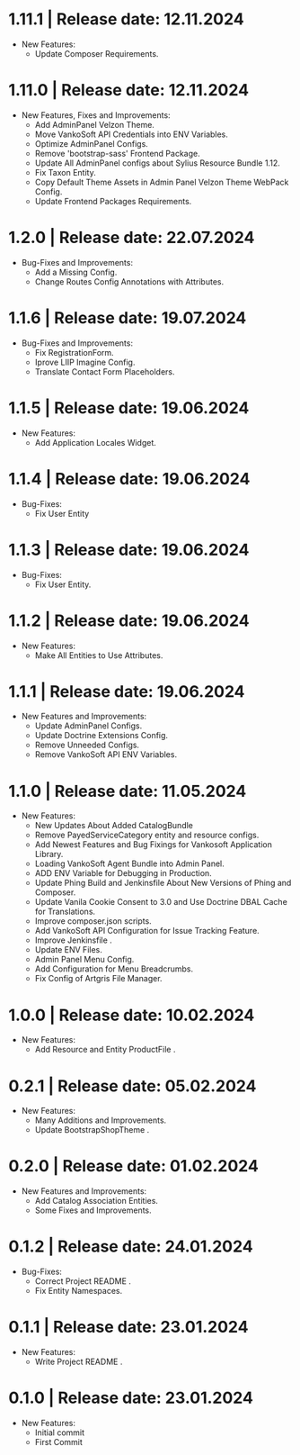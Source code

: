 1.11.1	|	Release date: **12.11.2024**
============================================
* New Features:
  - Update Composer Requirements.


1.11.0	|	Release date: **12.11.2024**
============================================
* New Features, Fixes and Improvements:
  - Add AdminPanel Velzon Theme.
  - Move VankoSoft API Credentials into ENV Variables.
  - Optimize AdminPanel Configs.
  - Remove 'bootstrap-sass' Frontend Package.
  - Update All AdminPanel configs about Sylius Resource Bundle 1.12.
  - Fix Taxon Entity.
  - Copy Default Theme Assets in Admin Panel Velzon Theme WebPack Config.
  - Update Frontend Packages Requirements.


1.2.0	|	Release date: **22.07.2024**
============================================
* Bug-Fixes and Improvements:
  - Add a Missing Config.
  - Change Routes Config Annotations with Attributes.


1.1.6	|	Release date: **19.07.2024**
============================================
* Bug-Fixes and Improvements:
  - Fix RegistrationForm.
  - Iprove LIIP Imagine Config.
  - Translate Contact Form Placeholders.


1.1.5	|	Release date: **19.06.2024**
============================================
* New Features:
  - Add Application Locales Widget.


1.1.4	|	Release date: **19.06.2024**
============================================
* Bug-Fixes:
  - Fix User Entity


1.1.3	|	Release date: **19.06.2024**
============================================
* Bug-Fixes:
  - Fix User Entity.


1.1.2	|	Release date: **19.06.2024**
============================================
* New Features:
  - Make All Entities to Use Attributes.


1.1.1	|	Release date: **19.06.2024**
============================================
* New Features and Improvements:
  - Update AdminPanel Configs.
  - Update Doctrine Extensions Config.
  - Remove Unneeded Configs.
  - Remove VankoSoft API ENV Variables.


1.1.0	|	Release date: **11.05.2024**
============================================
* New Features:
  - New Updates About Added CatalogBundle
  - Remove PayedServiceCategory entity and resource configs.
  - Add Newest Features and Bug Fixings for Vankosoft Application Library.
  - Loading VankoSoft Agent Bundle into Admin Panel.
  - ADD ENV Variable for Debugging in Production.
  - Update Phing Build and Jenkinsfile About New Versions of Phing and Composer.
  - Update Vanila Cookie Consent to 3.0 and Use Doctrine DBAL Cache for Translations.
  - Improve composer.json scripts.
  - Add VankoSoft API Configuration for Issue Tracking Feature.
  - Improve Jenkinsfile .
  - Update ENV Files.
  - Admin Panel Menu Config.
  - Add Configuration for Menu Breadcrumbs.
  - Fix Config of Artgris File Manager.


1.0.0	|	Release date: **10.02.2024**
============================================
* New Features:
  - Add Resource and Entity ProductFile .


0.2.1	|	Release date: **05.02.2024**
============================================
* New Features:
  - Many Additions and Improvements.
  - Update BootstrapShopTheme .


0.2.0	|	Release date: **01.02.2024**
============================================
* New Features and Improvements:
  - Add Catalog Association Entities.
  - Some Fixes and Improvements.


0.1.2	|	Release date: **24.01.2024**
============================================
* Bug-Fixes:
  - Correct Project README .
  - Fix Entity Namespaces.



0.1.1	|	Release date: **23.01.2024**
============================================
* New Features:
  - Write Project README .


0.1.0	|	Release date: **23.01.2024**
============================================
* New Features:
  - Initial commit
  - First Commit


